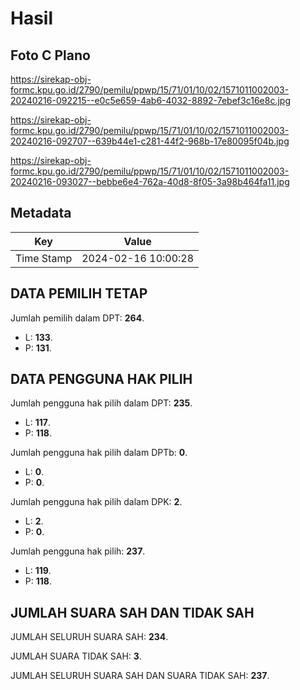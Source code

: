 # Hasil

## Foto C Plano

https://sirekap-obj-formc.kpu.go.id/2790/pemilu/ppwp/15/71/01/10/02/1571011002003-20240216-092215--e0c5e659-4ab6-4032-8892-7ebef3c16e8c.jpg

https://sirekap-obj-formc.kpu.go.id/2790/pemilu/ppwp/15/71/01/10/02/1571011002003-20240216-092707--639b44e1-c281-44f2-968b-17e80095f04b.jpg

https://sirekap-obj-formc.kpu.go.id/2790/pemilu/ppwp/15/71/01/10/02/1571011002003-20240216-093027--bebbe6e4-762a-40d8-8f05-3a98b464fa11.jpg


## Metadata

| Key        | Value               |
| ---------- | ------------------- |
| Time Stamp | 2024-02-16 10:00:28 |


## DATA PEMILIH TETAP

Jumlah pemilih dalam DPT: **264**.
 * L: **133**.
 * P: **131**.

## DATA PENGGUNA HAK PILIH

Jumlah pengguna hak pilih dalam DPT: **235**.
 * L: **117**.
 * P: **118**.

Jumlah pengguna hak pilih dalam DPTb: **0**.
 * L: **0**.
 * P: **0**.

Jumlah pengguna hak pilih dalam DPK: **2**.
 * L: **2**.
 * P: **0**.

Jumlah pengguna hak pilih: **237**.
 * L: **119**.
 * P: **118**.

## JUMLAH SUARA SAH DAN TIDAK SAH

JUMLAH SELURUH SUARA SAH: **234**.

JUMLAH SUARA TIDAK SAH: **3**.

JUMLAH SELURUH SUARA SAH DAN SUARA TIDAK SAH: **237**.


